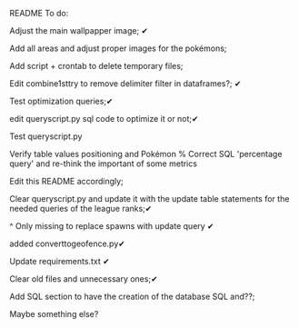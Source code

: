 README
To do:

Adjust the main wallpapper image; ✔

Add all areas and adjust proper images for the pokémons;

Add script + crontab to delete temporary files;

Edit combine1sttry to remove delimiter filter in dataframes?; ✔

Test optimization queries;✔

edit queryscript.py sql code to optimize it or not;✔

Test queryscript.py

Verify table values positioning and Pokémon %
Correct SQL 'percentage query' and re-think the important of some metrics

Edit this README accordingly;

Clear queryscript.py and update it with the update table statements for the needed queries of the league ranks;✔

^ Only missing to replace spawns with update query ✔

added converttogeofence.py✔

Update requirements.txt ✔

Clear old files and unnecessary ones;✔

Add SQL section to have the creation of the database SQL and??;

Maybe something else?
